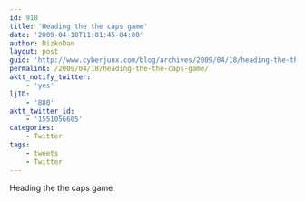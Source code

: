 ```yaml
---
id: 918
title: 'Heading the the caps game'
date: '2009-04-18T11:01:45-04:00'
author: DizkoDan
layout: post
guid: 'http://www.cyberjunx.com/blog/archives/2009/04/18/heading-the-the-caps-game/'
permalink: /2009/04/18/heading-the-the-caps-game/
aktt_notify_twitter:
    - 'yes'
ljID:
    - '880'
aktt_twitter_id:
    - '1551056605'
categories:
    - Twitter
tags:
    - tweets
    - Twitter
---
```


Heading the the caps game